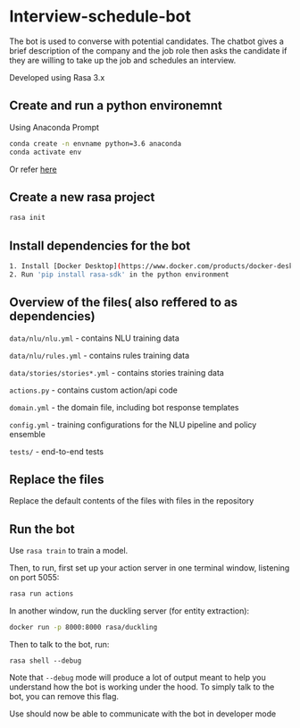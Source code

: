 # Interview-schedule-bot

The bot is used to converse with potential candidates. The chatbot gives a brief description of the company and the job role then asks the candidate if they are willing to take up the job and schedules an interview.

Developed using Rasa 3.x

## Create and run a python environemnt 

Using Anaconda Prompt
```bash
conda create -n envname python=3.6 anaconda
conda activate env
```
Or refer [here](https://www.geeksforgeeks.org/set-up-virtual-environment-for-python-using-anaconda/)

## Create a new rasa project

```bash
rasa init
```

## Install dependencies for the bot

```bash
1. Install [Docker Desktop](https://www.docker.com/products/docker-desktop/)
2. Run 'pip install rasa-sdk' in the python environment
```

## Overview of the files( also reffered to as dependencies)

`data/nlu/nlu.yml` - contains NLU training data

`data/nlu/rules.yml` - contains rules training data

`data/stories/stories*.yml` - contains stories training data

`actions.py` - contains custom action/api code

`domain.yml` - the domain file, including bot response templates

`config.yml` - training configurations for the NLU pipeline and policy ensemble

`tests/` - end-to-end tests

## Replace the files

Replace the default contents of the files with files in the repository 

## Run the bot

Use `rasa train` to train a model.

Then, to run, first set up your action server in one terminal window, listening on port 5055:
```bash
rasa run actions
```
In another window, run the duckling server (for entity extraction):

```bash
docker run -p 8000:8000 rasa/duckling
```
Then to talk to the bot, run:
```
rasa shell --debug
```
Note that `--debug` mode will produce a lot of output meant to help you understand how the bot is working
under the hood. To simply talk to the bot, you can remove this flag.

Use should now be able to communicate with the bot in developer mode

